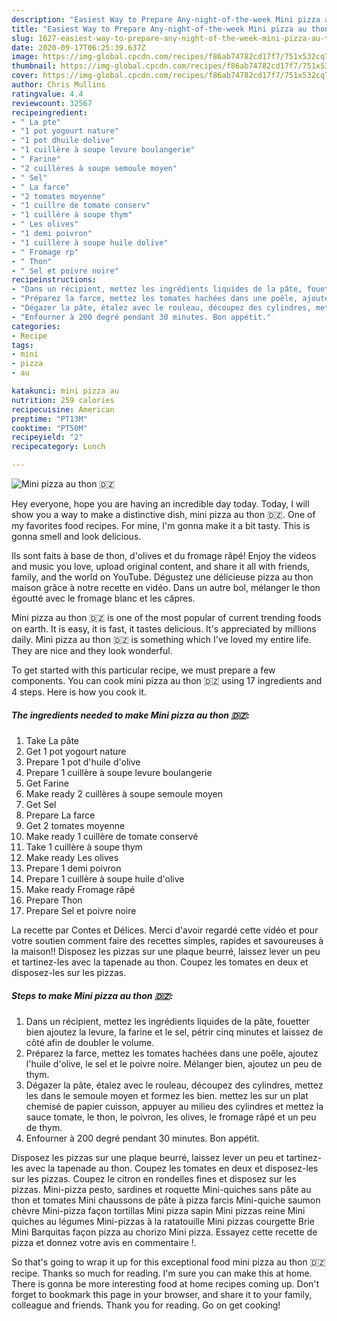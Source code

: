 ```yaml
---
description: "Easiest Way to Prepare Any-night-of-the-week Mini pizza au thon 🇩🇿"
title: "Easiest Way to Prepare Any-night-of-the-week Mini pizza au thon 🇩🇿"
slug: 1627-easiest-way-to-prepare-any-night-of-the-week-mini-pizza-au-thon
date: 2020-09-17T06:25:39.637Z
image: https://img-global.cpcdn.com/recipes/f86ab74782cd17f7/751x532cq70/mini-pizza-au-thon-🇩🇿-photo-principale-de-la-recette.jpg
thumbnail: https://img-global.cpcdn.com/recipes/f86ab74782cd17f7/751x532cq70/mini-pizza-au-thon-🇩🇿-photo-principale-de-la-recette.jpg
cover: https://img-global.cpcdn.com/recipes/f86ab74782cd17f7/751x532cq70/mini-pizza-au-thon-🇩🇿-photo-principale-de-la-recette.jpg
author: Chris Mullins
ratingvalue: 4.4
reviewcount: 32567
recipeingredient:
- " La pte"
- "1 pot yogourt nature"
- "1 pot dhuile dolive"
- "1 cuillère à soupe levure boulangerie"
- " Farine"
- "2 cuillères à soupe semoule moyen"
- " Sel"
- " La farce"
- "2 tomates moyenne"
- "1 cuillre de tomate conserv"
- "1 cuillère à soupe thym"
- " Les olives"
- "1 demi poivron"
- "1 cuillère à soupe huile dolive"
- " Fromage rp"
- " Thon"
- " Sel et poivre noire"
recipeinstructions:
- "Dans un récipient, mettez les ingrédients liquides de la pâte, fouetter bien ajoutez la levure, la farine et le sel, pétrir cinq minutes et laissez de côté afin de doubler le volume."
- "Préparez la farce, mettez les tomates hachées dans une poêle, ajoutez l&#39;huile d&#39;olive, le sel et le poivre noire. Mélanger bien, ajoutez un peu de thym."
- "Dégazer la pâte, étalez avec le rouleau, découpez des cylindres, mettez les dans le semoule moyen et formez les bien. mettez les sur un plat chemisé de papier cuisson, appuyer au milieu des cylindres et mettez la sauce tomate, le thon, le poivron, les olives, le fromage râpé et un peu de thym."
- "Enfourner à 200 degré pendant 30 minutes. Bon appétit."
categories:
- Recipe
tags:
- mini
- pizza
- au

katakunci: mini pizza au 
nutrition: 259 calories
recipecuisine: American
preptime: "PT13M"
cooktime: "PT50M"
recipeyield: "2"
recipecategory: Lunch

---
```



![Mini pizza au thon 🇩🇿](https://img-global.cpcdn.com/recipes/f86ab74782cd17f7/751x532cq70/mini-pizza-au-thon-🇩🇿-photo-principale-de-la-recette.jpg)

Hey everyone, hope you are having an incredible day today. Today, I will show you a way to make a distinctive dish, mini pizza au thon 🇩🇿. One of my favorites food recipes. For mine, I'm gonna make it a bit tasty. This is gonna smell and look delicious.

Ils sont faits à base de thon, d&#39;olives et du fromage râpé! Enjoy the videos and music you love, upload original content, and share it all with friends, family, and the world on YouTube. Dégustez une délicieuse pizza au thon maison grâce à notre recette en vidéo. Dans un autre bol, mélanger le thon égoutté avec le fromage blanc et les câpres.

Mini pizza au thon 🇩🇿 is one of the most popular of current trending foods on earth. It is easy, it is fast, it tastes delicious. It's appreciated by millions daily. Mini pizza au thon 🇩🇿 is something which I've loved my entire life. They are nice and they look wonderful.


To get started with this particular recipe, we must prepare a few components. You can cook mini pizza au thon 🇩🇿 using 17 ingredients and 4 steps. Here is how you cook it.

<!--inarticleads1-->

##### The ingredients needed to make Mini pizza au thon 🇩🇿:

1. Take  La pâte
1. Get 1 pot yogourt nature
1. Prepare 1 pot d&#39;huile d&#39;olive
1. Prepare 1 cuillère à soupe levure boulangerie
1. Get  Farine
1. Make ready 2 cuillères à soupe semoule moyen
1. Get  Sel
1. Prepare  La farce
1. Get 2 tomates moyenne
1. Make ready 1 cuillère de tomate conservé
1. Take 1 cuillère à soupe thym
1. Make ready  Les olives
1. Prepare 1 demi poivron
1. Prepare 1 cuillère à soupe huile d&#39;olive
1. Make ready  Fromage râpé
1. Prepare  Thon
1. Prepare  Sel et poivre noire


La recette par Contes et Délices. Merci d&#39;avoir regardé cette vidéo et pour votre soutien comment faire des recettes simples, rapides et savoureuses à la maison!! Disposez les pizzas sur une plaque beurré, laissez lever un peu et tartinez-les avec la tapenade au thon. Coupez les tomates en deux et disposez-les sur les pizzas. 

<!--inarticleads2-->

##### Steps to make Mini pizza au thon 🇩🇿:

1. Dans un récipient, mettez les ingrédients liquides de la pâte, fouetter bien ajoutez la levure, la farine et le sel, pétrir cinq minutes et laissez de côté afin de doubler le volume.
1. Préparez la farce, mettez les tomates hachées dans une poêle, ajoutez l&#39;huile d&#39;olive, le sel et le poivre noire. Mélanger bien, ajoutez un peu de thym.
1. Dégazer la pâte, étalez avec le rouleau, découpez des cylindres, mettez les dans le semoule moyen et formez les bien. mettez les sur un plat chemisé de papier cuisson, appuyer au milieu des cylindres et mettez la sauce tomate, le thon, le poivron, les olives, le fromage râpé et un peu de thym.
1. Enfourner à 200 degré pendant 30 minutes. Bon appétit.


Disposez les pizzas sur une plaque beurré, laissez lever un peu et tartinez-les avec la tapenade au thon. Coupez les tomates en deux et disposez-les sur les pizzas. Coupez le citron en rondelles fines et disposez sur les pizzas. Mini-pizza pesto, sardines et roquette Mini-quiches sans pâte au thon et tomates Mini chaussons de pâte à pizza farcis Mini-quiche saumon chèvre Mini-pizza façon tortillas Mini pizza sapin Mini pizzas reine Mini quiches au légumes Mini-pizzas à la ratatouille Mini pizzas courgette Brie Mini Barquitas façon pizza au chorizo Mini pizza. Essayez cette recette de pizza et donnez votre avis en commentaire !. 

So that's going to wrap it up for this exceptional food mini pizza au thon 🇩🇿 recipe. Thanks so much for reading. I'm sure you can make this at home. There is gonna be more interesting food at home recipes coming up. Don't forget to bookmark this page in your browser, and share it to your family, colleague and friends. Thank you for reading. Go on get cooking!
